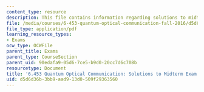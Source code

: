 ```yaml
---
content_type: resource
description: This file contains information regarding solutions to midterm exam.
file: /media/courses/6-453-quantum-optical-communication-fall-2016/d5d6d36b3bb9aad913d0509f29363560_MIT6_453F16_MidtermSoln.pdf
file_type: application/pdf
learning_resource_types:
- Exams
ocw_type: OCWFile
parent_title: Exams
parent_type: CourseSection
parent_uid: 90edafa9-05d6-7ce5-b9d0-20cc7d6c708b
resourcetype: Document
title: '6.453 Quantum Optical Communication: Solutions to Midterm Exam'
uid: d5d6d36b-3bb9-aad9-13d0-509f29363560
---
```

